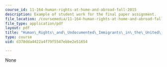 ```yaml
---
course_id: 11-164-human-rights-at-home-and-abroad-fall-2015
description: Example of student work for the final paper assignment.
file_location: /coursemedia/11-164-human-rights-at-home-and-abroad-fall-2015/d378dda4422a4f79f5547ebbe2e51654_MIT11_164F15_HumanRights.pdf
file_type: application/pdf
layout: pdf
title: "Human\_Rights\_and\_Undocumented\_Immigrants\_in\_the\_United\_States"
type: course
uid: d378dda4422a4f79f5547ebbe2e51654

---
```

None